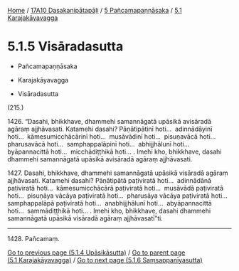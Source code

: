 
[Home](/) / [17A10 Dasakanipātapāḷi](../...md) / [5 Pañcamapaṇṇāsaka](...md) / [5.1 Karajakāyavagga](../17A10/5/5.1.md)

# 5.1.5 Visāradasutta

* Pañcamapaṇṇāsaka

* Karajakāyavagga

* Visāradasutta

(215.)

1426\. “Dasahi, bhikkhave, dhammehi samannāgatā upāsikā avisāradā agāraṃ ajjhāvasati. Katamehi dasahi? Pāṇātipātinī hoti…  adinnādāyinī hoti…  kāmesumicchācārinī hoti…  musāvādinī hoti…  pisuṇavācā hoti…  pharusavācā hoti…  samphappalāpinī hoti…  abhijjhālunī hoti…  byāpannacittā hoti…  micchādiṭṭhikā hoti… . Imehi kho, bhikkhave, dasahi dhammehi samannāgatā upāsikā avisāradā agāraṃ ajjhāvasati.

1427\. Dasahi, bhikkhave, dhammehi samannāgatā upāsikā visāradā agāraṃ ajjhāvasati. Katamehi dasahi? Pāṇātipātā paṭiviratā hoti…  adinnādānā paṭiviratā hoti…  kāmesumicchācārā paṭiviratā hoti…  musāvādā paṭiviratā hoti…  pisuṇāya vācāya paṭiviratā hoti…  pharusāya vācāya paṭiviratā hoti…  samphappalāpā paṭiviratā hoti…  anabhijjhālunī hoti…  abyāpannacittā hoti…  sammādiṭṭhikā hoti… . Imehi kho, bhikkhave, dasahi dhammehi samannāgatā upāsikā visāradā agāraṃ ajjhāvasatī”ti.

---

1428\. Pañcamaṃ.



[Go to previous page (5.1.4 Upāsikāsutta)](5.1.4.md) / [Go to parent page (5.1 Karajakāyavagga)](../17A10/5/5.1.md) / [Go to next page (5.1.6 Saṃsappanīyasutta)](5.1.6.md)


